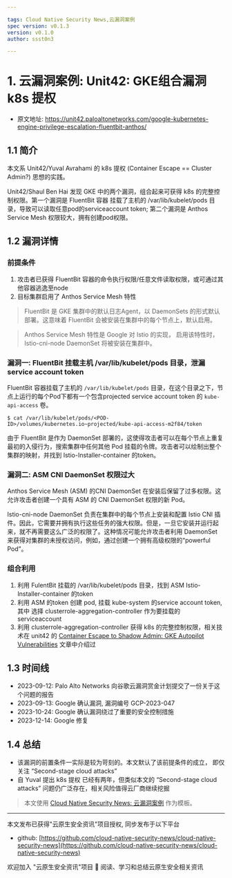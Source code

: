 ```yaml
---

tags: Cloud Native Security News,云漏洞案例
spec version: v0.1.3
version: v0.1.0
author: ssst0n3

---
```


# 1. 云漏洞案例: Unit42: GKE组合漏洞 k8s 提权

* 原文地址: https://unit42.paloaltonetworks.com/google-kubernetes-engine-privilege-escalation-fluentbit-anthos/

## 1.1 简介

本文系 Unit42/Yuval Avrahami 的 k8s 提权 (Container Escape == Cluster Admin?) 思想的实践。

Unit42/Shaul Ben Hai 发现 GKE 中的两个漏洞，组合起来可获得 k8s 的完整控制权限。第一个漏洞是 FluentBit 容器 挂载了主机的 /var/lib/kubelet/pods 目录，导致可以读取任意pod的serviceaccount token; 第二个漏洞是 Anthos Service Mesh 权限较大，拥有创建pod权限。

## 1.2 漏洞详情

### 前提条件

1. 攻击者已获得 FluentBit 容器的命令执行权限/任意文件读取权限，或可通过其他容器逃逸至node
2. 目标集群启用了 Anthos Service Mesh 特性

> FluentBit 是 GKE 集群中的默认日志Agent，以 DaemonSets 的形式默认部署。这意味着 FluentBit 会被安装在集群中的每个节点上，默认启用。

> Anthos Service Mesh 特性是 Google 对 Istio 的实现， 启用该特性时，Istio-cni-node DaemonSet 将被安装在集群中。

### 漏洞一: FluentBit 挂载主机 /var/lib/kubelet/pods 目录，泄漏 service account token

FluentBit 容器挂载了主机的 `/var/lib/kubelet/pods` 目录，在这个目录之下，节点上运行的每个Pod下都有一个包含projected service account token 的 `kube-api-access` 卷。

```
$ cat /var/lib/kubelet/pods/<POD-ID>/volumes/kubernetes.io~projected/kube-api-access-m2f84/token
```

由于 FluentBit 是作为 DaemonSet 部署的，这使得攻击者可以在每个节点上重复最初的入侵行为，搜索集群中任何其他 Pod 挂载的令牌。攻击者可以绘制出整个集群的映射，并找到 Istio-Installer-container 的token。

### 漏洞二: ASM CNI DaemonSet 权限过大

Anthos Service Mesh (ASM) 的CNI DaemonSet 在安装后保留了过多权限。这允许攻击者创建一个具有 ASM 的 CNI DaemonSet 权限的新 Pod。

Istio-cni-node DaemonSet 负责在集群中的每个节点上安装和配置 Istio CNI 插件。因此，它需要并拥有执行这些任务的强大权限。但是，一旦它安装并运行起来，就不再需要这么广泛的权限了。这种情况可能允许攻击者利用 DaemonSet 来获得对集群的未授权访问，例如，通过创建一个拥有高级权限的“powerful Pod”。

### 组合利用

1. 利用 FulentBit 挂载的 /var/lib/kubelet/pods 目录，找到 ASM Istio-Installer-container 的token
2. 利用 ASM 的token 创建 pod, 挂载 kube-system 的service account token, 其中 选择 clusterrole-aggregation-controller 作为要挂载的 serviceaccount 
3. 利用 clusterrole-aggregation-controller  获得 k8s 的完整控制权限，相关技术在 unit42 的 [Container Escape to Shadow Admin: GKE Autopilot Vulnerabilities](https://unit42.paloaltonetworks.com/gke-autopilot-vulnerabilities/) 文章中介绍过

## 1.3 时间线

- 2023-09-12: Palo Alto Networks 向谷歌云漏洞赏金计划提交了一份关于这个问题的报告
- 2023-09-13: Google 确认漏洞, 漏洞编号 GCP-2023-047
- 2023-10-24: Google 确认漏洞绕过了重要的安全控制措施
- 2023-12-14: Google 修复

## 1.4 总结

* 该漏洞的前置条件一实际是较为苛刻的。本文默认了该前提条件的成立， 即仅关注 “Second-stage cloud attacks”
* 自 Yuval 提出 k8s 提权 已经有两年，但类似本文的 “Second-stage cloud attacks” 问题仍广泛存在，相关风险值得云厂商继续挖掘

> 本文使用 [Cloud Native Security News: 云漏洞案例](https://github.com/cloud-native-security-news/spec/blob/main/云漏洞案例.md) 作为模板。

----

本文发布已获得"云原生安全资讯"项目授权, 同步发布于以下平台

* github: [https://github.com/cloud-native-security-news/cloud-native-security-news](https://github.com/cloud-native-security-news/cloud-native-security-news)

欢迎加入 "云原生安全资讯"项目 👏 阅读、学习和总结云原生安全相关资讯 

